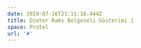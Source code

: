 ```yaml
---
date: 2019-07-16T21:11:18.444Z
title: Dieter Rams Belgeseli Gösterimi 1
space: Protel
url: '#'
---
```


